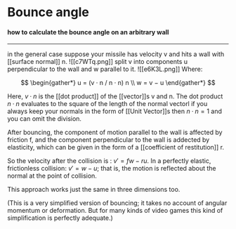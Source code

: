 # Bounce angle
#### how to calculate the bounce angle on an arbitrary wall
***
in the general case suppose your missile has velocity v and hits a wall with [[surface normal]] n.
![[c7WTq.png]]
split v into components u perpendicular to the wall and w parallel to it.
![[e6K3L.png]]
Where:

$$
\begin{gather*}
u = (v · n / n · n) n \\
w = v − u
\end{gather*}
$$

Here, $v · n$ is the [[dot product]] of the [[vector]]s v and n.
The dot product $n · n$ evaluates to the square of the length of the normal vectorl if you always keep your normals in the form of [[Unit Vector]]s then $n · n = 1$ and you can omit the division.

After bouncing, the component of motion parallel to the wall is affected by friction f, and the component perpendicular to the wall is addected by elasticity, which can be given in the form of a [[coefficient of restitution]] r.

So the velocity after the collision is : $v′ = f w − r u$. 
In a perfectly elastic, frictionless collision: $v′= w − u$; that is, the motion is reflected about the normal at the point of collision.

This approach works just the same in three dimensions too.

(This is a very simplified version of bouncing; it takes no account of angular momentum or deformation. But for many kinds of video games this kind of simplification is perfectly adequate.)
